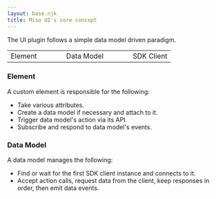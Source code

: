 ```yaml
---
layout: base.njk
title: Miso UI's core concept
---
```


The UI plugin follows a simple data model driven paradigm.

<table class="miso-diagram">
  <tr>
    <td>
      <div class="box">
        Element
      </div>
    </td>
    <td>
      <div style="min-width: 36px;"></div>
      <span class="line hor"></span>
      <span class="arrow right"></span>
    </td>
    <td>
      <div class="box">
        Data Model
      </div>
    </td>
    <td>
      <div style="min-width: 36px;"></div>
      <span class="line hor"></span>
      <span class="arrow right"></span>
    </td>
    <td>
      <div class="box">
        SDK Client
      </div>
    </td>
  </tr>
</table>

### Element
A custom element is responsible for the following:
* Take various attributes.
* Create a data model if necessary and attach to it.
* Trigger data model's action via its API.
* Subscribe and respond to data model's events.

### Data Model
A data model manages the following:
* Find or wait for the first SDK client instance and connects to it.
* Accept action calls, request data from the client, keep responses in order, then emit data events.
